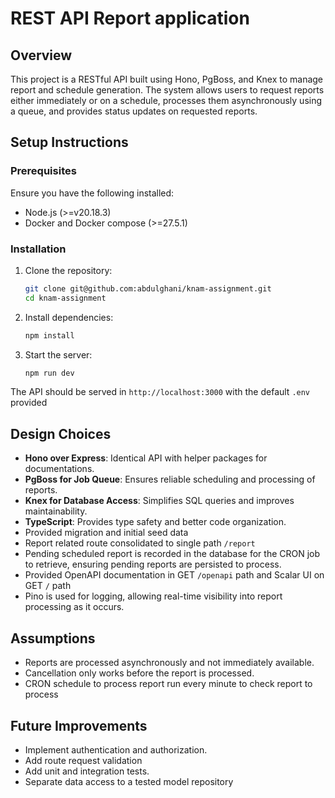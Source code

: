 # REST API Report application

## Overview
This project is a RESTful API built using Hono, PgBoss, and Knex to manage report and schedule generation. The system allows users to request reports either immediately or on a schedule, processes them asynchronously using a queue, and provides status updates on requested reports.

## Setup Instructions
### Prerequisites
Ensure you have the following installed:
- Node.js (>=v20.18.3)
- Docker and Docker compose (>=27.5.1)

### Installation
1. Clone the repository:
   ```sh
   git clone git@github.com:abdulghani/knam-assignment.git
   cd knam-assignment
   ```
2. Install dependencies:
   ```sh
   npm install
   ```
3. Start the server:
   ```sh
   npm run dev
   ```

The API should be served in `http://localhost:3000` with the default `.env` provided

## Design Choices
- **Hono over Express**: Identical API with helper packages for documentations.
- **PgBoss for Job Queue**: Ensures reliable scheduling and processing of reports.
- **Knex for Database Access**: Simplifies SQL queries and improves maintainability.
- **TypeScript**: Provides type safety and better code organization.
- Provided migration and initial seed data
- Report related route consolidated to single path `/report`
- Pending scheduled report is recorded in the database for the CRON job to retrieve, ensuring pending reports are persisted to process.
- Provided OpenAPI documentation in GET `/openapi` path and Scalar UI on GET `/` path
- Pino is used for logging, allowing real-time visibility into report processing as it occurs.

## Assumptions
- Reports are processed asynchronously and not immediately available.
- Cancellation only works before the report is processed.
- CRON schedule to process report run every minute to check report to process

## Future Improvements
- Implement authentication and authorization.
- Add route request validation
- Add unit and integration tests.
- Separate data access to a tested model repository

